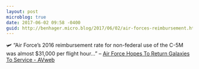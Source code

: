 ```yaml
---
layout: post
microblog: true
date: 2017-06-02 09:58 -0400
guid: http://benhager.micro.blog/2017/06/02/air-forces-reimbursement.html
---
```

🛩 “Air Force’s 2016 reimbursement rate for non-federal use of the C-5M was almost $31,000 per flight hour…” – [Air Force Hopes To Return Galaxies To Service - AVweb](https://www.avweb.com/avwebflash/news/Air-Force-Hopes-to-Return-Galaxies-to-Service-229093-1.html)
